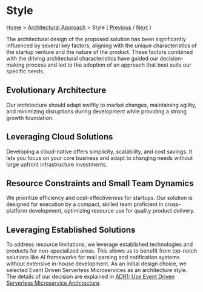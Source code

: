 # Style

[Home](../README.md) > [Architectural Approach](../README.md#architectural-approach) > Style ( [Previous](./1-characteristics.md) / [Next](../3-solution-design/1-actors-and-actions.md) )

The architectural design of the proposed solution has been significantly influenced by several key factors, aligning with the unique characteristics of the startup venture and the nature of the product. These factors combined with the driving architectural characteristics have guided our decision-making process and led to the adoption of an approach that best suits our specific needs.

## Evolutionary Architecture

Our architecture should adapt swiftly to market changes, maintaining agility, and minimizing disruptions during development while providing a strong growth foundation.

## Leveraging Cloud Solutions

Developing a cloud-native offers simplicity, scalability, and cost savings. It lets you focus on your core business and adapt to changing needs without large upfront infrastructure investments.

## Resource Constraints and Small Team Dynamics

We prioritize efficiency and cost-effectiveness for startups. Our solution is designed for execution by a compact, skilled team proficient in cross-platform development, optimizing resource use for quality product delivery.

## Leveraging Established Solutions

To address resource limitations, we leverage established technologies and products for non-specialized areas. This allows us to benefit from top-notch solutions like AI frameworks for mail parsing and notification systems without extensive in-house development.
As an initial design choice, we selected Event Driven Serverless Microservices as an architecture style. The details of our decision are explained in [ADR1: Use Event Driven Serverless Microservice Architecture](../4-decision-records/adr1-use-event-driven-serverless-microservice-architecture.md).
